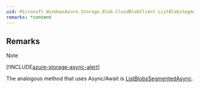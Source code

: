```yaml
---  
uid: Microsoft.WindowsAzure.Storage.Blob.CloudBlobClient.ListBlobsSegmented  
remarks: *content  
---  
```

  
## Remarks  
  
> [!NOTE]
>  [!INCLUDE[azure-storage-async-alert](../Token/azure-storage-async-alert_md.md)]  
>   
>  The analogous method that uses Async/Await is [ListBlobsSegmentedAsync](assetId:///Overload:Microsoft.WindowsAzure.Storage.Blob.CloudBlobClient.ListBlobsSegmentedAsync?qualifyHint=False&autoUpgrade=True).